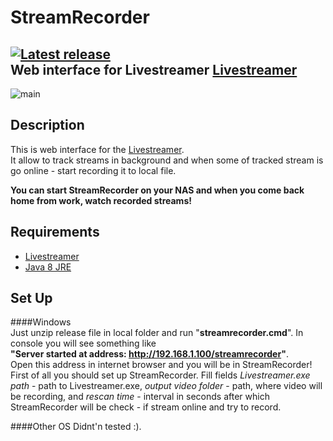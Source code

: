 StreamRecorder
===
[![Latest release][badge-release]][Releases]  
**Web interface for Livestreamer [Livestreamer][Livestreamer]**
---

![main][main]

## Description
This is web interface for the [Livestreamer][Livestreamer].  
It allow to track streams in background and when some of tracked stream is go online - start recording it to local file.

**You can start StreamRecorder on your NAS and when you come back home from work, watch recorded streams!**


## Requirements
* [Livestreamer][Livestreamer]
* [Java 8 JRE][Java]


## Set Up
####Windows  
Just unzip release file in local folder and run "**streamrecorder.cmd**". In console you will see something like  
**"Server started at address: http://192.168.1.100/streamrecorder"**.  
Open this address in internet browser and you will be in StreamRecorder!  
First of all you should set up StreamRecorder. Fill fields *Livestreamer.exe path* - path to Livestreamer.exe, *output video folder* - path, where video will be recording, and *rescan time* - interval in seconds after which StreamRecorder will be check - if stream online and try to record.

####Other OS
Didnt'n tested :).


  [Livestreamer]: https://github.com/chrippa/livestreamer "Livestreamer"
  [Main]: https://cloud.githubusercontent.com/assets/8672252/8272966/87fbe0cc-1861-11e5-8a7c-e5e0f52ec0c3.jpg
  [Releases]: https://github.com/Rexee/StreamRecorder/releases "Releases"
  [Java]: https://java.com/download "Java"
  [badge-release]: https://img.shields.io/badge/Release-1.0-green.svg "Latest release"
